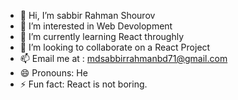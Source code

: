 - 👋 Hi, I’m sabbir Rahman Shourov
- 👀 I’m interested in Web Devolopment
- 🌱 I’m currently learning React throughly
- 💞️ I’m looking to collaborate on a React Project
- 📫 Email me at : mdsabbirrahmanbd71@gmail.com
- 😄 Pronouns: He
- ⚡ Fun fact: React is not boring.

<!---
This is a project for myself and I am trying to learn react throughly by this project 
most importantly React router.
--->
